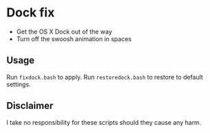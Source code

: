 Dock fix
===================

- Get the OS X Dock out of the way
- Turn off the swoosh animation in spaces


Usage
------------------

Run `fixdock.bash` to apply. Run `restoredock.bash` to restore to default settings.


Disclaimer
------------------

I take no responsibility for these scripts should they cause any harm.
